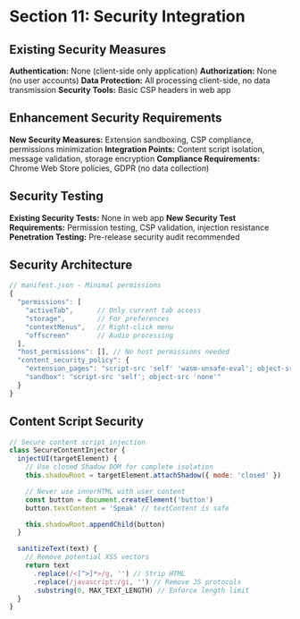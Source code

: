 # Section 11: Security Integration

## Existing Security Measures
**Authentication:** None (client-side only application)
**Authorization:** None (no user accounts)
**Data Protection:** All processing client-side, no data transmission
**Security Tools:** Basic CSP headers in web app

## Enhancement Security Requirements
**New Security Measures:** Extension sandboxing, CSP compliance, permissions minimization
**Integration Points:** Content script isolation, message validation, storage encryption
**Compliance Requirements:** Chrome Web Store policies, GDPR (no data collection)

## Security Testing
**Existing Security Tests:** None in web app
**New Security Test Requirements:** Permission testing, CSP validation, injection resistance
**Penetration Testing:** Pre-release security audit recommended

## Security Architecture

```javascript
// manifest.json - Minimal permissions
{
  "permissions": [
    "activeTab",      // Only current tab access
    "storage",        // For preferences
    "contextMenus",   // Right-click menu
    "offscreen"       // Audio processing
  ],
  "host_permissions": [], // No host permissions needed
  "content_security_policy": {
    "extension_pages": "script-src 'self' 'wasm-unsafe-eval'; object-src 'none'",
    "sandbox": "script-src 'self'; object-src 'none'"
  }
}
```

## Content Script Security

```javascript
// Secure content script injection
class SecureContentInjector {
  injectUI(targetElement) {
    // Use closed Shadow DOM for complete isolation
    this.shadowRoot = targetElement.attachShadow({ mode: 'closed' })

    // Never use innerHTML with user content
    const button = document.createElement('button')
    button.textContent = 'Speak' // textContent is safe

    this.shadowRoot.appendChild(button)
  }

  sanitizeText(text) {
    // Remove potential XSS vectors
    return text
      .replace(/<[^>]*>/g, '') // Strip HTML
      .replace(/javascript:/gi, '') // Remove JS protocols
      .substring(0, MAX_TEXT_LENGTH) // Enforce length limit
  }
}
```
